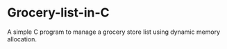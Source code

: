 # Grocery-list-in-C
A simple C program to manage a grocery store list using dynamic memory allocation.
